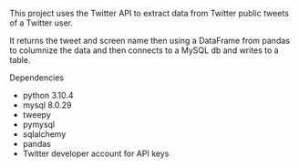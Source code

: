 This project uses the Twitter API to extract data from Twitter public tweets of a Twitter user.

It returns the tweet and screen name then using a DataFrame from pandas to columnize the data and then connects to a MySQL db and writes to a table.

Dependencies
* python 3.10.4
* mysql 8.0.29
* tweepy
* pymysql
* sqlalchemy
* pandas
* Twitter developer account for API keys
